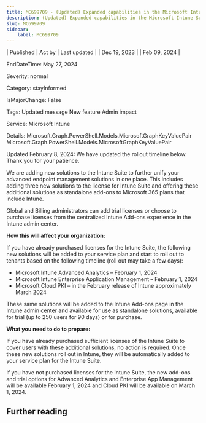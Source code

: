 ```yaml
---
title: MC699709 - (Updated) Expanded capabilities in the Microsoft Intune Suite
description: (Updated) Expanded capabilities in the Microsoft Intune Suite
slug: MC699709
sidebar:
    label: MC699709
---
```



| Published | Act by | Last updated |
| Dec 19, 2023 |  | Feb 09, 2024 |

EndDateTime: May 27, 2024

Severity: normal

Category: stayInformed

IsMajorChange: False

Tags: Updated message New feature Admin impact

Service: Microsoft Intune

Details: Microsoft.Graph.PowerShell.Models.MicrosoftGraphKeyValuePair Microsoft.Graph.PowerShell.Models.MicrosoftGraphKeyValuePair

<p>Updated February 8, 2024: We have updated the rollout timeline below. Thank you for your patience.</p><p>We are adding new solutions to the Intune Suite to further unify your advanced endpoint management solutions in one place. This includes adding three new solutions to the license for Intune Suite and offering these additional solutions as standalone add-ons to Microsoft 365 plans that include Intune.</p><p>Global and Billing administrators can add trial licenses or choose to purchase licenses from the centralized Intune Add-ons experience in the Intune admin center.</p><p><b>How this will affect your organization:</b></p><p>If you have already purchased licenses for the Intune Suite, the following new solutions will be added to your service plan and start to roll out to tenants based on the following timeline (roll out may take a few days):</p><ul><li>Microsoft Intune Advanced Analytics – February 1, 2024&nbsp;</li><li>Microsoft Intune Enterprise Application Management – February 1, 2024 </li><li>Microsoft Cloud PKI – in the February release of Intune approximately March 2024</li></ul><p>These same solutions will be added to the Intune Add-ons page in the Intune admin center and available for use as standalone solutions, available for trial (up to 250 users for 90 days) or for purchase.</p><p><b>What you need to do to prepare:</b></p><p>If you have already purchased sufficient licenses of the Intune Suite to cover users with these additional solutions, no action is required. Once these new solutions roll out in Intune, they will be automatically added to your service plan for the Intune Suite.
</p><p>If you have not purchased licenses for the Intune Suite, the new add-ons and trial options for Advanced Analytics and Enterprise App Management will be available February 1, 2024 and Cloud PKI will be available on March 1, 2024.</p>

## Further reading

